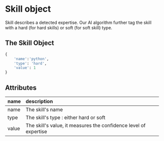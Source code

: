 # Skill object

Skill describes a detected expertise. Our AI algorithm further tag the skill with a hard \(for hard skills\) or soft \(for soft skill\) type.

## The Skill Object

```python
{
    'name':'python',
    'type': 'hard',
    'value': 1
}
```

## Attributes

| name | description |
| :--- | :--- |
| name | The skill's name |
| type | The skill's type : either hard or soft |
| value | The skill's value, it measures the confidence level of expertise |

